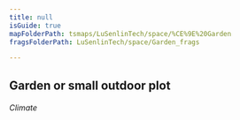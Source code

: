 ```yaml
---
title: null
isGuide: true
mapFolderPath: tsmaps/LuSenlinTech/space/%CE%9E%20Garden
fragsFolderPath: LuSenlinTech/space/Garden_frags

---
```



<!-- tsGuideRenderComment {"guide":{"id":"xsm4QF0Yd","path":"LuSenlinTech/space","fragmentFolderPath":"LuSenlinTech/space/Garden_frags"},"fragment":{"id":"xsm4QF0Yd","topLevelMapKey":"s7LPlH16Y","mapKeyChain":"s7LPlH16Y","guideID":"xsm4QF1qm","guidePath":"c:/GitHub/MuddySpud/MuddySpud.github.io/tsmaps/LuSenlinTech/space/Garden.tsmap","chartKey":"s7LPlH16Y","isLeaf":false,"options":[{"id":"xsm4Qk1r8","option":"Next","iExitKey":"s7LPr60ZH","order":1}],"iKey":"s7LPr60IG"}} -->

## Garden or small outdoor plot

###### Climate

